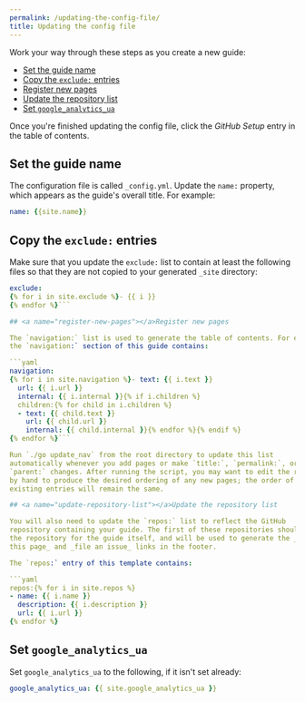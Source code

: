 ```yaml
---
permalink: /updating-the-config-file/
title: Updating the config file
---
```

Work your way through these steps as you create a new guide:
- [Set the guide name](#set-name)
- [Copy the `exclude:` entries](#copy-exclude-entries)
- [Register new pages](#register-new-pages)
- [Update the repository list](#update-repository-list)
- [Set `google_analytics_ua`](#set-google-analytics)

Once you're finished updating the config file, click the _GitHub Setup_
entry in the table of contents.

## <a name="set-name"></a>Set the guide name

The configuration file is called `_config.yml`. Update the `name:` property,
which appears as the guide's overall title. For example:

```yaml
name: {{site.name}}
```

## <a name="copy-exclude-entries"></a>Copy the `exclude:` entries

Make sure that you update the `exclude:` list to contain at least the
following files so that they are not copied to your generated `_site`
directory:

```yaml
exclude:
{% for i in site.exclude %}- {{ i }}
{% endfor %}```

## <a name="register-new-pages"></a>Register new pages

The `navigation:` list is used to generate the table of contents. For example,
the `navigation:` section of this guide contains:

```yaml
navigation:
{% for i in site.navigation %}- text: {{ i.text }}
  url: {{ i.url }}
  internal: {{ i.internal }}{% if i.children %}
  children:{% for child in i.children %}
  - text: {{ child.text }}
    url: {{ child.url }}
    internal: {{ child.internal }}{% endfor %}{% endif %}
{% endfor %}```

Run `./go update_nav` from the root directory to update this list
automatically whenever you add pages or make `title:`, `permalink:`, or
`parent:` changes. After running the script, you may want to edit the results
by hand to produce the desired ordering of any new pages; the order of
existing entries will remain the same.

## <a name="update-repository-list"></a>Update the repository list

You will also need to update the `repos:` list to reflect the GitHub
repository containing your guide. The first of these repositories should be
the repository for the guide itself, and will be used to generate the _Edit
this page_ and _file an issue_ links in the footer.

The `repos:` entry of this template contains:

```yaml
repos:{% for i in site.repos %}
- name: {{ i.name }}
  description: {{ i.description }}
  url: {{ i.url }}
{% endfor %}
```

## <a name="set-google-analytics"></a>Set `google_analytics_ua`

Set `google_analytics_ua` to the following, if it isn't set already:

```yaml
google_analytics_ua: {{ site.google_analytics_ua }}
```
